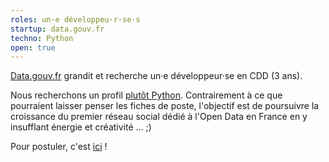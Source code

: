 ```yaml
---
roles: un·e développeu·r·se·s
startup: data.gouv.fr
techno: Python
open: true
---
```


[Data.gouv.fr](http://data.gouv.fr) grandit et recherche un·e développeur·se en CDD (3 ans).

<!--more-->

Nous recherchons un profil [plutôt Python](http://biep-recrute.talent-soft.com/offre-de-emploi/emploi-developpeur-h-f-_64797.aspx). Contrairement à ce que pourraient laisser penser les fiches de poste, l'objectif est de poursuivre la croissance du premier réseau social dédié à l'Open Data en France en y insufflant énergie et créativité ... ;)

Pour postuler, c'est [ici](mailto:recrutement@beta.gouv.fr) !
